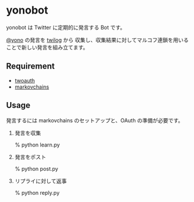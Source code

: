 # yonobot

yonobot は Twitter に定期的に発言する Bot です。

[@yono](http://twitter.com/yono/) の発言を [twilog](http://twilog.org/) から
収集し、収集結果に対してマルコフ連鎖を用いることで新しい発言を組み立てます。

## Requirement

- [twoauth](http://www.techno-st.net/wiki/Python-twoauth)
- [markovchains](http://github.com/yono/python-markovchains)

## Usage

発言するには markovchains のセットアップと、OAuth の準備が必要です。

1. 発言を収集

    % python learn.py

2. 発言をポスト

    % python post.py

3. リプライに対して返事

    % python reply.py
